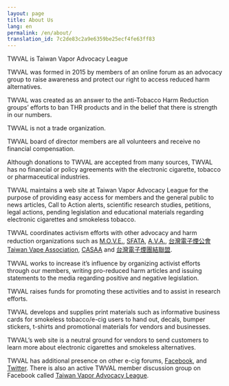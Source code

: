 ```yaml
---
layout: page
title: About Us
lang: en
permalink: /en/about/
translation_id: 7c2de83c2a9e6359be25ecf4fe63ff83
---
```


TWVAL is Taiwan Vapor Advocacy League

TWVAL was formed in 2015 by members of an online forum as an advocacy group to raise awareness and protect our right to  access reduced harm alternatives. 

TWVAL was created as an answer to the anti-Tobacco Harm Reduction groups’ efforts to ban THR products and in the belief  that there is strength in our numbers.

TWVAL is not a trade organization.

TWVAL board of director members are all volunteers and receive no financial compensation.

Although donations to TWVAL are accepted from many sources, TWVAL has no financial or policy agreements with the electronic cigarette, tobacco or pharmaceutical industries.

TWVAL maintains a web site at Taiwan Vapor Advocacy League for the purpose of providing easy access for members and the  general public to news articles, Call to Action alerts, scientific research studies, petitions, legal actions, pending   legislation and educational materials regarding electronic cigarettes and smokeless tobacco.

TWVAL coordinates activism efforts with other advocacy and harm reduction organizations such as [M.O.V.E.][1], [SFATA][2], [A.V.A.][3], [台灣電子煙公會 Taiwan Vape Association][4], [CASAA][5] and [台灣電子煙團結聯盟][6].

TWVAL works to increase it’s influence by organizing activist efforts through our members, writing pro-reduced harm articles and issuing statements to the media regarding positive and negative legislation.

TWVAL raises funds for promoting these activities and to assist in research efforts.

TWVAL develops and supplies print materials such as informative business cards for smokeless tobacco/e-cig users to hand out, decals, bumper stickers, t-shirts and promotional materials for vendors and businesses.

TWVAL’s web site is a neutral ground for vendors to send customers to learn more about electronic cigarettes and smokeless alternatives.

TWVAL has additional presence on other e-cig forums, [Facebook][10], and [Twitter][11]. There is also an active TWVAL member discussion group on Facebook called [Taiwan Vapor Advocacy League][12].  

[1]: http://moveorganization.org
[2]: http://sfata.org/
[3]: http://vaping.info/
[4]: https://www.facebook.com/TWVAS
[5]: http://www.casaa.org/
[6]: https://www.facebook.com/pages/%E5%8F%B0%E7%81%A3%E9%9B%BB%E5%AD%90%E7%85%99%E5%9C%98%E7%B5%90%E8%81%AF%E7%9B%9F/791530254263828?fref=nf
[10]: https://www.facebook.com/twval
[11]: https://twitter.com/TaiwanVapeAL
[12]: https://www.facebook.com/groups/434786276623765/
